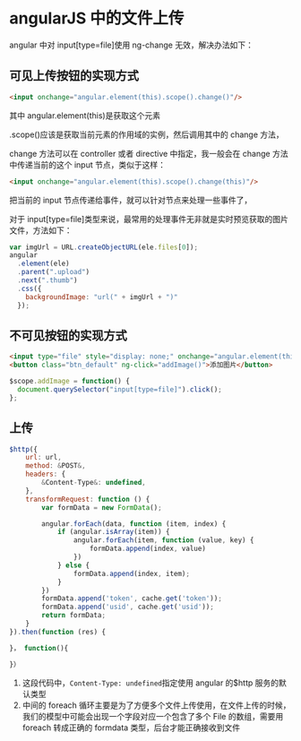 <!-- Date: 2016-05-15 06:18:01 -->

# angularJS 中的文件上传

angular 中对 input[type=file]使用 ng-change 无效，解决办法如下：

## 可见上传按钮的实现方式

```html
<input onchange="angular.element(this).scope().change()"/>
```

其中 angular.element(this)是获取这个元素

.scope()应该是获取当前元素的作用域的实例，然后调用其中的 change 方法，

change 方法可以在 controller 或者 directive 中指定，我一般会在 change 方法中传递当前的这个 input 节点，类似于这样：

```html
<input onchange="angular.element(this).scope().change(this)"/>
```

把当前的 input 节点传递给事件，就可以针对节点来处理一些事件了，

对于 input[type=file]类型来说，最常用的处理事件无非就是实时预览获取的图片文件，方法如下：

```js
var imgUrl = URL.createObjectURL(ele.files[0]);
angular
  .element(ele)
  .parent(".upload")
  .next(".thumb")
  .css({
    backgroundImage: "url(" + imgUrl + ")"
  });
```

## 不可见按钮的实现方式

```html
<input type="file" style="display: none;" onchange="angular.element(this).scope().fileChange(this)" name="file">
<button class="btn_default" ng-click="addImage()">添加图片</button>
```

```js
$scope.addImage = function() {
  document.querySelector("input[type=file]").click();
};
```

## 上传

```js
$http({
    url: url,
    method: &POST&,
    headers: {
        &Content-Type&: undefined,
    },
    transformRequest: function () {
        var formData = new FormData();

        angular.forEach(data, function (item, index) {
            if (angular.isArray(item)) {
                angular.forEach(item, function (value, key) {
                    formData.append(index, value)
                })
            } else {
                formData.append(index, item);
            }
        })
        formData.append('token', cache.get('token'));
        formData.append('usid', cache.get('usid'));
        return formData;
    }
}).then(function (res) {

}， function(){

}）
```

1.  这段代码中，`Content-Type: undefined`指定使用 angular 的$http 服务的默认类型
2.  中间的 foreach 循环主要是为了方便多个文件上传使用，在文件上传的时候，我们的模型中可能会出现一个字段对应一个包含了多个 File 的数组，需要用 foreach 转成正确的 formdata 类型，后台才能正确接收到文件
